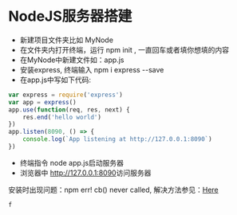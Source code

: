 # NodeJS服务器搭建


- 新建项目文件夹比如 MyNode
- 在文件夹内打开终端，运行 npm init , 一直回车或者填你想填的内容
- 在MyNode中新建文件如：app.js
- 安装express, 终端输入  npm i express --save
- 在app.js中写如下代码:
```JavaScript
var express = require('express')
var app = express()
app.use(function(req, res, next) {
	res.end('hello world')
})
app.listen(8090, () => {
	console.log(`App listening at http://127.0.0.1:8090`)
})
```
- 终端指令 node app.js启动服务器
- 浏览器中 <http://127.0.0.1:8090>访问服务器

安装时出现问题：npm err! cb() never called, 解决方法参见：[Here](https://www.alex-arriaga.com/issue-when-running-npm-install-npm-err-cb-never-called-solved/)




```Node.js
f 
```

